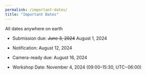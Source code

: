 ```yaml
---
permalink: /important-dates/
title: "Important Dates"
---
```


All dates anywhere on earth

* Submission due: ~~June 3, 2024~~ August 1, 2024
* Notification: August 12, 2024
* Camera-ready due: August 16, 2024

* Workshop Date: November 4, 2024 (09:00–15:30, UTC−06:00)
